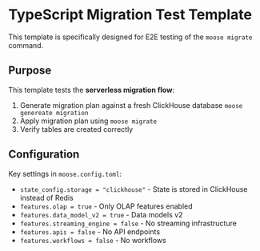# TypeScript Migration Test Template

This template is specifically designed for E2E testing of the `moose migrate` command.

## Purpose

This template tests the **serverless migration flow**:
1. Generate migration plan against a fresh ClickHouse database `moose genereate migration`
2. Apply migration plan using `moose migrate`
3. Verify tables are created correctly

## Configuration

Key settings in `moose.config.toml`:
- `state_config.storage = "clickhouse"` - State is stored in ClickHouse instead of Redis
- `features.olap = true` - Only OLAP features enabled
- `features.data_model_v2 = true` - Data models v2
- `features.streaming_engine = false` - No streaming infrastructure
- `features.apis = false` - No API endpoints
- `features.workflows = false` - No workflows


